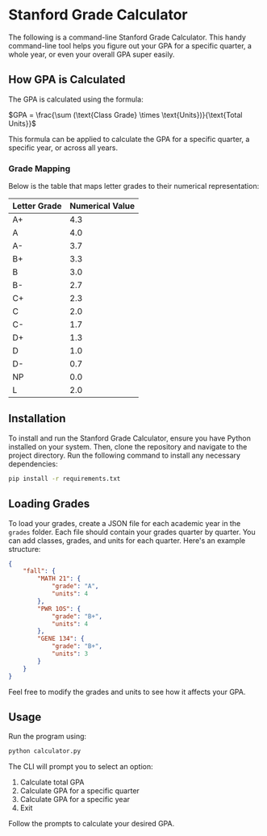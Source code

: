 # Stanford Grade Calculator

The following is a command-line Stanford Grade Calculator. This handy command-line tool helps you figure out your GPA for a specific quarter, a whole year, or even your overall GPA super easily.

## How GPA is Calculated

The GPA is calculated using the formula:


$GPA = \frac{\sum (\text{Class Grade} \times \text{Units})}{\text{Total Units}}$


This formula can be applied to calculate the GPA for a specific quarter, a specific year, or across all years.

### Grade Mapping

Below is the table that maps letter grades to their numerical representation:

| Letter Grade | Numerical Value |
|--------------|-----------------|
| A+           | 4.3             |
| A            | 4.0             |
| A-           | 3.7             |
| B+           | 3.3             |
| B            | 3.0             |
| B-           | 2.7             |
| C+           | 2.3             |
| C            | 2.0             |
| C-           | 1.7             |
| D+           | 1.3             |
| D            | 1.0             |
| D-           | 0.7             |
| NP           | 0.0             |
| L            | 2.0             |

## Installation

To install and run the Stanford Grade Calculator, ensure you have Python installed on your system. Then, clone the repository and navigate to the project directory. Run the following command to install any necessary dependencies:

```bash
pip install -r requirements.txt
```

## Loading Grades

To load your grades, create a JSON file for each academic year in the `grades` folder. Each file should contain your grades quarter by quarter. You can add classes, grades, and units for each quarter. Here's an example structure:

```json
{
    "fall": {
        "MATH 21": {
            "grade": "A",
            "units": 4
        },
        "PWR 1OS": {
            "grade": "B+",
            "units": 4
        },
        "GENE 134": {
            "grade": "B+",
            "units": 3
        }
    }
}
```

Feel free to modify the grades and units to see how it affects your GPA.

## Usage

Run the program using:

```bash
python calculator.py
```

The CLI will prompt you to select an option:

1. Calculate total GPA
2. Calculate GPA for a specific quarter
3. Calculate GPA for a specific year
4. Exit

Follow the prompts to calculate your desired GPA.
